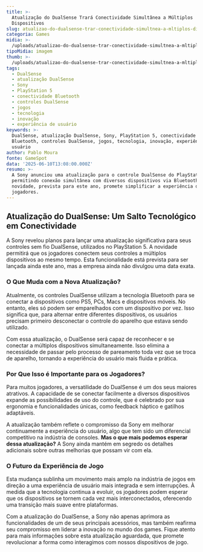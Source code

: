 ```yaml
---
title: >-
  Atualização do DualSense Trará Conectividade Simultânea a Múltiplos
  Dispositivos
slug: atualizao-do-dualsense-trar-conectividade-simultnea-a-mltiplos-dispositivos
categoria: Games
midia: >-
  /uploads/atualizao-do-dualsense-trar-conectividade-simultnea-a-mltiplos-dispositivos-thumb.jpg
tipoMidia: imagem
thumb: >-
  /uploads/atualizao-do-dualsense-trar-conectividade-simultnea-a-mltiplos-dispositivos-thumb.jpg
tags:
  - DualSense
  - atualização DualSense
  - Sony
  - PlayStation 5
  - conectividade Bluetooth
  - controles DualSense
  - jogos
  - tecnologia
  - inovação
  - experiência de usuário
keywords: >-
  DualSense, atualização DualSense, Sony, PlayStation 5, conectividade
  Bluetooth, controles DualSense, jogos, tecnologia, inovação, experiência de
  usuário
author: Pablo Moura
fonte: GameSpot
data: '2025-06-10T13:08:00.000Z'
resumo: >-
  A Sony anunciou uma atualização para o controle DualSense do PlayStation 5,
  permitindo conexão simultânea com diversos dispositivos via Bluetooth. A
  novidade, prevista para este ano, promete simplificar a experiência dos
  jogadores.
---
```


## Atualização do DualSense: Um Salto Tecnológico em Conectividade

A Sony revelou planos para lançar uma atualização significativa para seus controles sem fio DualSense, utilizados no PlayStation 5. A novidade permitirá que os jogadores conectem seus controles a múltiplos dispositivos ao mesmo tempo. Esta funcionalidade está prevista para ser lançada ainda este ano, mas a empresa ainda não divulgou uma data exata.

### O Que Muda com a Nova Atualização?

Atualmente, os controles DualSense utilizam a tecnologia Bluetooth para se conectar a dispositivos como PS5, PCs, Macs e dispositivos móveis. No entanto, eles só podem ser emparelhados com um dispositivo por vez. Isso significa que, para alternar entre diferentes dispositivos, os usuários precisam primeiro desconectar o controle do aparelho que estava sendo utilizado.

Com essa atualização, o DualSense será capaz de reconhecer e se conectar a múltiplos dispositivos simultaneamente. Isso elimina a necessidade de passar pelo processo de pareamento toda vez que se troca de aparelho, tornando a experiência do usuário mais fluida e prática.

### Por Que Isso é Importante para os Jogadores?

Para muitos jogadores, a versatilidade do DualSense é um dos seus maiores atrativos. A capacidade de se conectar facilmente a diversos dispositivos expande as possibilidades de uso do controle, que é celebrado por sua ergonomia e funcionalidades únicas, como feedback háptico e gatilhos adaptáveis.

A atualização também reflete o compromisso da Sony em melhorar continuamente a experiência do usuário, algo que tem sido um diferencial competitivo na indústria de consoles. **Mas o que mais podemos esperar dessa atualização?** A Sony ainda mantém em segredo os detalhes adicionais sobre outras melhorias que possam vir com ela.

### O Futuro da Experiência de Jogo

Esta mudança sublinha um movimento mais amplo na indústria de jogos em direção a uma experiência de usuário mais integrada e sem interrupções. À medida que a tecnologia continua a evoluir, os jogadores podem esperar que os dispositivos se tornem cada vez mais interconectados, oferecendo uma transição mais suave entre plataformas.

Com a atualização do DualSense, a Sony não apenas aprimora as funcionalidades de um de seus principais acessórios, mas também reafirma seu compromisso em liderar a inovação no mundo dos games. Fique atento para mais informações sobre esta atualização aguardada, que promete revolucionar a forma como interagimos com nossos dispositivos de jogo.
